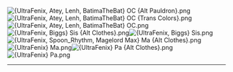 ![{UltraFenix, Atey, Lenh, BatimaTheBat} OC {Alt Pauldron}.png](https://raw.githubusercontent.com/Klokinator/FE-Repo/main/Portrait%20Repository/Spriting%20Community%20OC's%20(Grouped%20by%20Artist)/UltraFenix/%7BUltraFenix,%20Atey,%20Lenh,%20BatimaTheBat%7D%20OC%20(Alt%20Pauldron).png "{UltraFenix, Atey, Lenh, BatimaTheBat} OC {Alt Pauldron}.png")![{UltraFenix, Atey, Lenh, BatimaTheBat} OC {Trans Colors}.png](https://raw.githubusercontent.com/Klokinator/FE-Repo/main/Portrait%20Repository/Spriting%20Community%20OC's%20(Grouped%20by%20Artist)/UltraFenix/%7BUltraFenix,%20Atey,%20Lenh,%20BatimaTheBat%7D%20OC%20(Trans%20Colors).png "{UltraFenix, Atey, Lenh, BatimaTheBat} OC {Trans Colors}.png")![{UltraFenix, Atey, Lenh, BatimaTheBat} OC.png](https://raw.githubusercontent.com/Klokinator/FE-Repo/main/Portrait%20Repository/Spriting%20Community%20OC's%20(Grouped%20by%20Artist)/UltraFenix/%7BUltraFenix,%20Atey,%20Lenh,%20BatimaTheBat%7D%20OC.png "{UltraFenix, Atey, Lenh, BatimaTheBat} OC.png")![{UltraFenix, Biggs} Sis {Alt Clothes}.png](https://raw.githubusercontent.com/Klokinator/FE-Repo/main/Portrait%20Repository/Spriting%20Community%20OC's%20(Grouped%20by%20Artist)/UltraFenix/%7BUltraFenix,%20Biggs%7D%20Sis%20(Alt%20Clothes).png "{UltraFenix, Biggs} Sis {Alt Clothes}.png")![{UltraFenix, Biggs} Sis.png](https://raw.githubusercontent.com/Klokinator/FE-Repo/main/Portrait%20Repository/Spriting%20Community%20OC's%20(Grouped%20by%20Artist)/UltraFenix/%7BUltraFenix,%20Biggs%7D%20Sis.png "{UltraFenix, Biggs} Sis.png")![{UltraFenix, Spoon_Rhythm, Magelord Max} Ma {Alt Clothes}.png](https://raw.githubusercontent.com/Klokinator/FE-Repo/main/Portrait%20Repository/Spriting%20Community%20OC's%20(Grouped%20by%20Artist)/UltraFenix/%7BUltraFenix,%20Spoon_Rhythm,%20Magelord%20Max%7D%20Ma%20(Alt%20Clothes).png "{UltraFenix, Spoon_Rhythm, Magelord Max} Ma {Alt Clothes}.png")![{UltraFenix} Ma.png](https://raw.githubusercontent.com/Klokinator/FE-Repo/main/Portrait%20Repository/Spriting%20Community%20OC's%20(Grouped%20by%20Artist)/UltraFenix/%7BUltraFenix%7D%20Ma.png "{UltraFenix} Ma.png")![{UltraFenix} Pa {Alt Clothes}.png](https://raw.githubusercontent.com/Klokinator/FE-Repo/main/Portrait%20Repository/Spriting%20Community%20OC's%20(Grouped%20by%20Artist)/UltraFenix/%7BUltraFenix%7D%20Pa%20(Alt%20Clothes).png "{UltraFenix} Pa {Alt Clothes}.png")![{UltraFenix} Pa.png](https://raw.githubusercontent.com/Klokinator/FE-Repo/main/Portrait%20Repository/Spriting%20Community%20OC's%20(Grouped%20by%20Artist)/UltraFenix/%7BUltraFenix%7D%20Pa.png "{UltraFenix} Pa.png")



----


